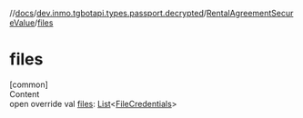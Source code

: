 //[docs](../../../index.md)/[dev.inmo.tgbotapi.types.passport.decrypted](../index.md)/[RentalAgreementSecureValue](index.md)/[files](files.md)



# files  
[common]  
Content  
open override val [files](files.md): [List](https://kotlinlang.org/api/latest/jvm/stdlib/kotlin.collections/-list/index.html)<[FileCredentials](../../dev.inmo.tgbotapi.types.passport.credentials/-file-credentials/index.md)>  




